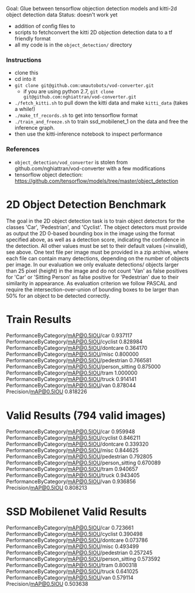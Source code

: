 Goal: Glue between tensorflow objection detection models and kitti-2d object detection data
Status: doesn't work yet

- addition of config files to 
- scripts to fetchconvert the kitti 2D objection detection data to a tf friendly format
- all my code is in the `object_detection/` directory

### Instructions

- clone this
- cd into it
- `git clone git@github.com:umautobots/vod-converter.git`
    - if you are using python 2.7, `git clone git@github.com:nghiattran/vod-converter.git`
- `./fetch_kitti.sh` to pull down the kitti data and make `kitti_data` (takes a while!)
- `./make_tf_records.sh` to get into tensorflow format
- `./train_and_freeze.sh` to train ssd_mobilenet_1 on the data and free the inference graph.
- then use the kitti-inference notebook to inspect performance


### References

- `object_detection/vod_converter` is stolen from github.com/nghiattran/vod-converter with a few modifications
- tensorflow object detection: https://github.com/tensorflow/models/tree/master/object_detection


2D Object Detection Benchmark
=============================

The goal in the 2D object detection task is to train object detectors for the
classes 'Car', 'Pedestrian', and 'Cyclist'. The object detectors must
provide as output the 2D 0-based bounding box in the image using the format
specified above, as well as a detection score, indicating the confidence
in the detection. All other values must be set to their default values
(=invalid), see above. One text file per image must be provided in a zip
archive, where each file can contain many detections, depending on the
number of objects per image. In our evaluation we only evaluate detections/
objects larger than 25 pixel (height) in the image and do not count 'Van' as
false positives for 'Car' or 'Sitting Person' as false positive for 'Pedestrian'
due to their similarity in appearance. As evaluation criterion we follow
PASCAL and require the intersection-over-union of bounding boxes to be
larger than 50% for an object to be detected correctly.


Train Results
=============

PerformanceByCategory/mAP@0.5IOU/car               0.937117
PerformanceByCategory/mAP@0.5IOU/cyclist           0.828984
PerformanceByCategory/mAP@0.5IOU/dontcare          0.364170
PerformanceByCategory/mAP@0.5IOU/misc              0.800000
PerformanceByCategory/mAP@0.5IOU/pedestrian        0.766581
PerformanceByCategory/mAP@0.5IOU/person_sitting    0.875000
PerformanceByCategory/mAP@0.5IOU/tram              1.000000
PerformanceByCategory/mAP@0.5IOU/truck             0.914141
PerformanceByCategory/mAP@0.5IOU/van               0.878044
Precision/mAP@0.5IOU                               0.818226

Valid Results (794 valid images)
================================

PerformanceByCategory/mAP@0.5IOU/car               0.959948
PerformanceByCategory/mAP@0.5IOU/cyclist           0.846211
PerformanceByCategory/mAP@0.5IOU/dontcare          0.339320
PerformanceByCategory/mAP@0.5IOU/misc              0.844625
PerformanceByCategory/mAP@0.5IOU/pedestrian        0.792805
PerformanceByCategory/mAP@0.5IOU/person_sitting    0.670089
PerformanceByCategory/mAP@0.5IOU/tram              0.940657
PerformanceByCategory/mAP@0.5IOU/truck             0.943405
PerformanceByCategory/mAP@0.5IOU/van               0.936856
Precision/mAP@0.5IOU                               0.808213



SSD Mobilenet Valid Results
===========================
PerformanceByCategory/mAP@0.5IOU/car               0.723661
PerformanceByCategory/mAP@0.5IOU/cyclist           0.390498
PerformanceByCategory/mAP@0.5IOU/dontcare          0.073786
PerformanceByCategory/mAP@0.5IOU/misc              0.493499
PerformanceByCategory/mAP@0.5IOU/pedestrian        0.257245
PerformanceByCategory/mAP@0.5IOU/person_sitting    0.573592
PerformanceByCategory/mAP@0.5IOU/tram              0.800318
PerformanceByCategory/mAP@0.5IOU/truck             0.641025
PerformanceByCategory/mAP@0.5IOU/van               0.579114
Precision/mAP@0.5IOU                               0.503638